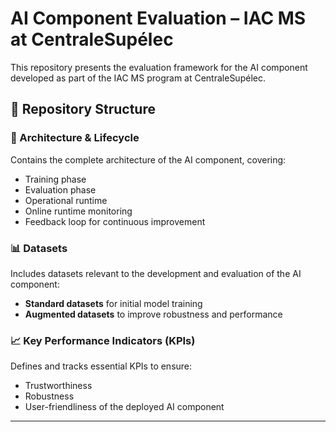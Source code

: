 # AI Component Evaluation – IAC MS at CentraleSupélec

This repository presents the evaluation framework for the AI component developed as part of the IAC MS program at CentraleSupélec.

## 📁 Repository Structure

### 🔧 Architecture & Lifecycle
Contains the complete architecture of the AI component, covering:
- Training phase
- Evaluation phase
- Operational runtime
- Online runtime monitoring
- Feedback loop for continuous improvement

### 📊 Datasets
Includes datasets relevant to the development and evaluation of the AI component:
- **Standard datasets** for initial model training
- **Augmented datasets** to improve robustness and performance

### 📈 Key Performance Indicators (KPIs)
Defines and tracks essential KPIs to ensure:
- Trustworthiness
- Robustness
- User-friendliness
of the deployed AI component

---



